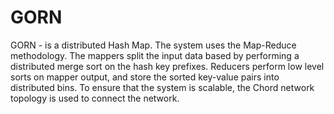# GORN  GORN - is a distributed Hash Map. The system uses the Map-Reduce methodology. The mappers split the input data based by performing a distributed merge sort on the hash key prefixes. Reducers perform low level sorts on mapper output, and store the sorted key-value pairs into distributed bins. To ensure that the system is scalable, the Chord network topology is used to connect the network. 